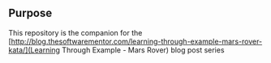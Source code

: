 ## Purpose

This repository is the companion for the [http://blog.thesoftwarementor.com/learning-through-example-mars-rover-kata/](Learning Through Example - Mars Rover) blog post series 